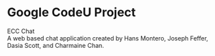 # Google CodeU Project

ECC Chat<br/>
A web based chat application created by Hans Montero, Joseph Feffer, Dasia Scott, and Charmaine Chan.


